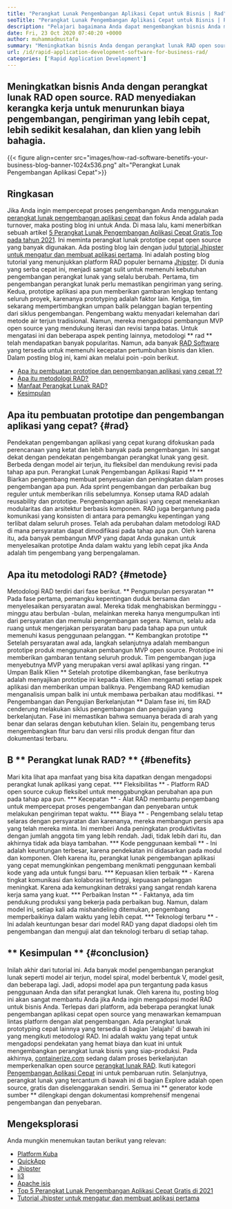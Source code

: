 ```yaml
---
title: "Perangkat Lunak Pengembangan Aplikasi Cepat untuk Bisnis | Rad" 
seoTitle: "Perangkat Lunak Pengembangan Aplikasi Cepat untuk Bisnis | Rad" 
description: "Pelajari bagaimana Anda dapat mengembangkan bisnis Anda menggunakan perangkat lunak pengembangan aplikasi yang cepat. Artikel ini akan memberi Anda pemahaman tentang metodologi RAD sumber terbuka." 
date: Fri, 23 Oct 2020 07:40:20 +0000
author: muhammadmustafa
summary: "Meningkatkan bisnis Anda dengan perangkat lunak RAD open source. RAD menyediakan kerangka kerja untuk menurunkan biaya pengembangan, pengiriman yang lebih cepat, lebih sedikit kesalahan, dan klien yang lebih bahagia." 
url: /id/rapid-application-development-software-for-business-rad/
categories: ['Rapid Application Development']
---
```


## Meningkatkan bisnis Anda dengan perangkat lunak RAD open source. RAD menyediakan kerangka kerja untuk menurunkan biaya pengembangan, pengiriman yang lebih cepat, lebih sedikit kesalahan, dan klien yang lebih bahagia.

{{< figure align=center src="images/how-rad-software-benetifs-your-business-blog-banner-1024x536.png" alt="Perangkat Lunak Pengembangan Aplikasi Cepat">}}


## Ringkasan
Jika Anda ingin mempercepat proses pengembangan Anda menggunakan [perangkat lunak pengembangan aplikasi cepat][1] dan fokus Anda adalah pada turnover, maka posting blog ini untuk Anda. Di masa lalu, kami menerbitkan sebuah artikel [5 Perangkat Lunak Pengembangan Aplikasi Cepat Gratis Top pada tahun 2021][2]. Ini meminta perangkat lunak prototipe cepat open source yang banyak digunakan. Ada posting blog lain dengan judul [tutorial Jhipster untuk mengatur dan membuat aplikasi pertama][3]. Ini adalah posting blog tutorial yang menunjukkan platform RAD populer bernama [Jhipster][4].
Di dunia yang serba cepat ini, menjadi sangat sulit untuk memenuhi kebutuhan pengembangan perangkat lunak yang selalu berubah. Pertama, tim pengembangan perangkat lunak perlu memastikan pengiriman yang sering. Kedua, prototipe aplikasi apa pun memberikan gambaran lengkap tentang seluruh proyek, karenanya prototyping adalah faktor lain. Ketiga, tim sekarang mempertimbangkan umpan balik pelanggan bagian terpenting dari siklus pengembangan. Pengembang waktu menyadari kelemahan dari metode air terjun tradisional. Namun, mereka mengadopsi pembangun MVP open source yang mendukung iterasi dan revisi tanpa batas.
Untuk mengatasi ini dan beberapa aspek penting lainnya, metodologi ** rad ** telah mendapatkan banyak popularitas. Namun, ada banyak [RAD Software][1] yang tersedia untuk memenuhi kecepatan pertumbuhan bisnis dan klien.
Dalam posting blog ini, kami akan melalui poin -poin berikut.
  * [Apa itu pembuatan prototipe dan pengembangan aplikasi yang cepat ??][5]
  * [Apa itu metodologi RAD?][6]
  * [Manfaat Perangkat Lunak RAD?][7]
  * [Kesimpulan][8]

## Apa itu pembuatan prototipe dan pengembangan aplikasi yang cepat? {#rad}
Pendekatan pengembangan aplikasi yang cepat kurang difokuskan pada perencanaan yang ketat dan lebih banyak pada pengembangan. Ini sangat dekat dengan pendekatan pengembangan perangkat lunak yang gesit. Berbeda dengan model air terjun, itu fleksibel dan mendukung revisi pada tahap apa pun.
Perangkat Lunak Pengembangan Aplikasi Rapid ** ** Biarkan pengembang membuat penyesuaian dan peningkatan dalam proses pengembangan apa pun. Ada sprint pengembangan dan perbaikan bug reguler untuk memberikan rilis sebelumnya.
Konsep utama RAD adalah reusability dan prototipe. Pengembangan aplikasi yang cepat menekankan modularitas dan arsitektur berbasis komponen. RAD juga bergantung pada komunikasi yang konsisten di antara para pemangku kepentingan yang terlibat dalam seluruh proses. Telah ada perubahan dalam metodologi RAD di mana persyaratan dapat dimodifikasi pada tahap apa pun. Oleh karena itu, ada banyak pembangun MVP yang dapat Anda gunakan untuk menyelesaikan prototipe Anda dalam waktu yang lebih cepat jika Anda adalah tim pengembang yang berpengalaman.

## Apa itu metodologi RAD? {#metode}
Metodologi RAD terdiri dari fase berikut.
** Pengumpulan persyaratan **
Pada fase pertama, pemangku kepentingan duduk bersama dan menyelesaikan persyaratan awal. Mereka tidak menghabiskan berminggu -minggu atau berbulan -bulan, melainkan mereka hanya mengumpulkan inti dari persyaratan dan memulai pengembangan segera. Namun, selalu ada ruang untuk mengerjakan persyaratan baru pada tahap apa pun untuk memenuhi kasus penggunaan pelanggan.
** Kembangkan prototipe **
Setelah persyaratan awal ada, langkah selanjutnya adalah membangun prototipe produk menggunakan pembangun MVP open source. Prototipe ini memberikan gambaran tentang seluruh produk. Tim pengembangan juga menyebutnya MVP yang merupakan versi awal aplikasi yang ringan.
** Umpan Balik Klien **
Setelah prototipe dikembangkan, fase berikutnya adalah menyajikan prototipe ini kepada klien. Klien mengamati setiap aspek aplikasi dan memberikan umpan baliknya. Pengembang RAD kemudian menganalisis umpan balik ini untuk membawa perbaikan atau modifikasi.
** Pengembangan dan Pengujian Berkelanjutan **
Dalam fase ini, tim RAD cenderung melakukan siklus pengembangan dan pengujian yang berkelanjutan. Fase ini memastikan bahwa semuanya berada di arah yang benar dan selaras dengan kebutuhan klien. Selain itu, pengembang terus mengembangkan fitur baru dan versi rilis produk dengan fitur dan dokumentasi terbaru.

## B ** Perangkat lunak RAD? ** {#benefits}
Mari kita lihat apa manfaat yang bisa kita dapatkan dengan mengadopsi perangkat lunak aplikasi yang cepat.
  *** Fleksibilitas ** - Platform RAD open source cukup fleksibel untuk menggabungkan perubahan apa pun pada tahap apa pun.
  *** Kecepatan ** - Alat RAD membantu pengembang untuk mempercepat proses pengembangan dan penyebaran untuk melakukan pengiriman tepat waktu.
  *** Biaya ** - Pengembang selalu tetap selaras dengan persyaratan dan karenanya, mereka membangun persis apa yang telah mereka minta. Ini memberi Anda peningkatan produktivitas dengan jumlah anggota tim yang lebih rendah. Jadi, tidak lebih dari itu, dan akhirnya tidak ada biaya tambahan.
  *** Kode penggunaan kembali ** - Ini adalah keuntungan terbesar, karena pendekatan ini didasarkan pada modul dan komponen. Oleh karena itu, perangkat lunak pengembangan aplikasi yang cepat memungkinkan pengembang menikmati penggunaan kembali kode yang ada untuk fungsi baru.
  *** Kepuasan klien terbaik ** - Karena tingkat komunikasi dan kolaborasi tertinggi, kepuasan pelanggan meningkat. Karena ada kemungkinan detraksi yang sangat rendah karena kerja sama yang kuat.
  *** Perbaikan Instan ** - Faktanya, ada tim pendukung produksi yang bekerja pada perbaikan bug. Namun, dalam model ini, setiap kali ada mishandeling ditemukan, pengembang memperbaikinya dalam waktu yang lebih cepat.
  *** Teknologi terbaru ** - Ini adalah keuntungan besar dari model RAD yang dapat diadopsi oleh tim pengembangan dan menguji alat dan teknologi terbaru di setiap tahap.

## ** Kesimpulan ** {#conclusion}
Inilah akhir dari tutorial ini. Ada banyak model pengembangan perangkat lunak seperti model air terjun, model spiral, model berbentuk V, model gesit, dan beberapa lagi. Jadi, adopsi model apa pun tergantung pada kasus penggunaan Anda dan sifat perangkat lunak. Oleh karena itu, posting blog ini akan sangat membantu Anda jika Anda ingin mengadopsi model RAD untuk bisnis Anda. Terlepas dari platform, ada beberapa perangkat lunak pengembangan aplikasi cepat open source yang menawarkan kemampuan lintas platform dengan alat pengembangan. Ada perangkat lunak prototyping cepat lainnya yang tersedia di bagian 'Jelajahi' di bawah ini yang mengikuti metodologi RAD. Ini adalah waktu yang tepat untuk mengadopsi pendekatan yang hemat biaya dan kuat ini untuk mengembangkan perangkat lunak bisnis yang siap-produksi.
Pada akhirnya, [containerize.com][9] sedang dalam proses berkelanjutan memperkenalkan open source [perangkat lunak RAD][1]. Ikuti kategori [Pengembangan Aplikasi Cepat][1] ini untuk pembaruan rutin. Selanjutnya, perangkat lunak yang tercantum di bawah ini di bagian Explore adalah open source, gratis dan diselenggarakan sendiri. Semua ini ** generator kode sumber ** dilengkapi dengan dokumentasi komprehensif mengenai pengembangan dan penyebaran.

## Mengeksplorasi
Anda mungkin menemukan tautan berikut yang relevan:
  * [Platform Kuba][10]
  * [QuickApp][11]
  * [Jhipster][4]
  * [li3][12]
  * [Apache isis][13]
  * [Top 5 Perangkat Lunak Pengembangan Aplikasi Cepat Gratis di 2021][2]
  * [Tutorial Jhipster untuk mengatur dan membuat aplikasi pertama][3]

  
[1]: https://products.containerize.com/rad
[2]: https://blog.containerize.com/rapid-application-development/top-5-free-rapid-application-development-software-in-2021/
[3]: https://blog.containerize.com/2020/10/28/jhipster-tutorial-to-setup-and-create-the-first-application/
[4]: https://products.containerize.com/rad/jhipster
[5]: #rad
[6]: #method
[7]: #benefits
[8]: #conclusion
[9]: https://www.containerize.com/
[10]: https://products.containerize.com/rad/cuba
[11]: https://products.containerize.com/rad/quickapp
[12]: https://products.containerize.com/rad/li3
[13]: https://products.containerize.com/rad/apache-isis
